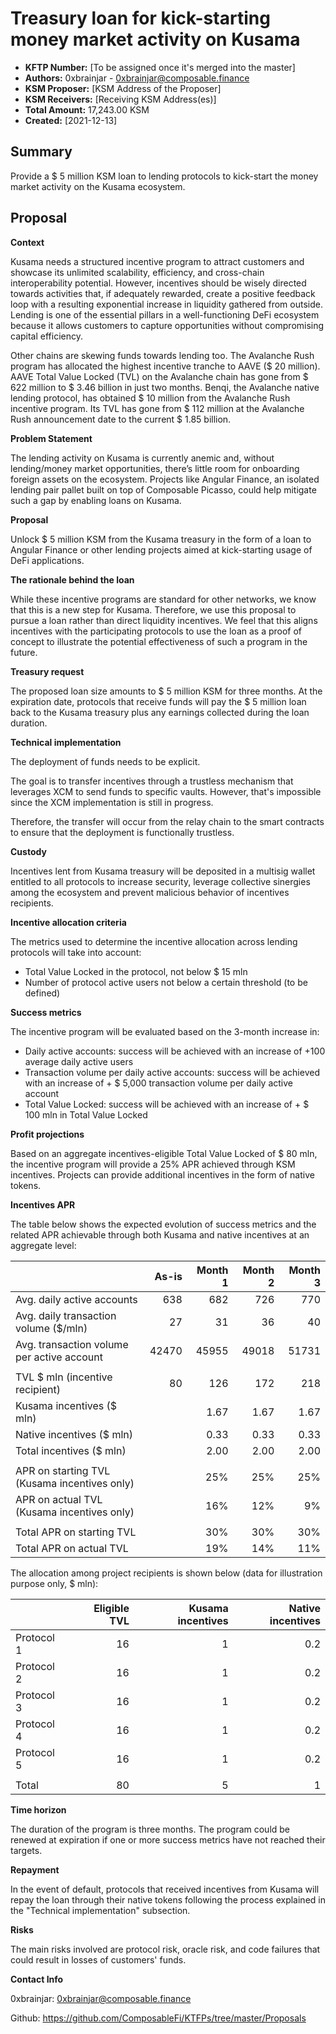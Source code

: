 
# Treasury loan for kick-starting money market activity on Kusama


* **KFTP Number:** [To be assigned once it's merged into the master]
* **Authors:** 0xbrainjar - 0xbrainjar@composable.finance
* **KSM Proposer:** [KSM Address of the Proposer]
* **KSM Receivers:** [Receiving KSM Address(es)]
* **Total Amount:** 17,243.00 KSM
* **Created:** [2021-12-13]

## Summary

Provide a $ 5 million KSM loan to lending protocols to kick-start the money market activity on the Kusama ecosystem.


## Proposal

**Context**

Kusama needs a structured incentive program to attract customers and showcase its unlimited scalability, efficiency, and cross-chain interoperability potential.
However, incentives should be wisely directed towards activities that, if adequately rewarded, create a positive feedback loop with a resulting exponential increase in liquidity gathered from outside. 
Lending is one of the essential pillars in a well-functioning DeFi ecosystem because it allows customers to capture opportunities without compromising capital efficiency. 

Other chains are skewing funds towards lending too. The Avalanche Rush program has allocated the highest incentive tranche to AAVE ($ 20 million). 
AAVE Total Value Locked (TVL) on the Avalanche chain has gone from $ 622 million to $ 3.46 billion in just two months. 
Benqi, the Avalanche native lending protocol, has obtained $ 10 million from the Avalanche Rush incentive program.
Its TVL has gone from $ 112 million at the Avalanche Rush announcement date to the current $ 1.85 billion.

**Problem Statement**

The lending activity on Kusama is currently anemic and, without lending/money market opportunities, there’s little room for onboarding foreign assets on the ecosystem. 
Projects like Angular Finance, an isolated lending pair pallet built on top of Composable Picasso, could help mitigate such a gap by enabling loans on Kusama.

**Proposal**

Unlock $ 5 million KSM from the Kusama treasury in the form of a loan to Angular Finance or other lending projects aimed at kick-starting usage of DeFi applications. 

**The rationale behind the loan**

While these incentive programs are standard for other networks, we know that this is a new step for Kusama. Therefore, we use this proposal to pursue a loan rather than direct liquidity incentives. We feel that this aligns incentives with the participating protocols to use the loan as a proof of concept to illustrate the potential effectiveness of such a program in the future.

**Treasury request**

The proposed loan size amounts to $ 5 million KSM for three months. At the expiration date, protocols that receive funds will pay the $ 5 million loan back to the Kusama treasury plus any earnings collected during the loan duration.

**Technical implementation**

The deployment of funds needs to be explicit.

The goal is to transfer incentives through a trustless mechanism that leverages XCM to send funds to specific vaults. However, that's impossible since the XCM implementation is still in progress.

Therefore, the transfer will occur from the relay chain to the smart contracts to ensure that the deployment is functionally trustless.

**Custody**

Incentives lent from Kusama treasury will be deposited in a multisig wallet entitled to all protocols to increase security, leverage collective sinergies among the ecosystem and prevent malicious behavior of incentives recipients.

**Incentive allocation criteria**

The metrics used to determine the incentive allocation across lending protocols will take into account:

* Total Value Locked in the protocol, not below $ 15 mln
* Number of protocol active users not below a certain threshold (to be defined)

**Success metrics**

The incentive program will be evaluated based on the 3-month increase in:

* Daily active accounts: success will be achieved with an increase of +100 average daily active users
* Transaction volume per daily active accounts: success will be achieved with an increase of + $ 5,000 transaction volume per daily active account
* Total Value Locked: success will be achieved with an increase of + $ 100 mln in Total Value Locked 

**Profit projections**

Based on an aggregate incentives-eligible Total Value Locked of $ 80 mln, the incentive program will provide a 25% APR achieved through KSM incentives. Projects can provide additional incentives in the form of native tokens.

**Incentives APR**

The table below shows the expected evolution of success metrics and the related APR achievable through both Kusama and native incentives at an aggregate level:

|                                                | As-is| Month 1| Month 2| Month 3|
|------------------------------------------------|-----:|-------:|-------:|-------:|
| Avg. daily active accounts                     |   638|     682|     726|     770|
| Avg. daily transaction volume   ($/mln)        |    27|      31|      36|      40|
| Avg. transaction volume per   active account   | 42470|   45955|   49018|   51731|
|                                                |      |        |        |        |
| TVL $ mln (incentive   recipient)              |    80|     126|     172|     218|
| Kusama incentives ($ mln)                      |      |    1.67|    1.67|    1.67|
| Native incentives ($ mln)                      |      |    0.33|    0.33|    0.33|
| Total incentives ($ mln)                       |      |    2.00|    2.00|    2.00|
|                                                |      |        |        |        |  
| APR on starting TVL (Kusama   incentives only) |      |     25%|     25%|     25%|
| APR on actual TVL (Kusama   incentives only)   |      |     16%|     12%|      9%|
|                                                |      |        |        |        | 
| Total APR on starting TVL                      |      |     30%|     30%|     30%|
| Total APR on actual TVL                        |      |     19%|     14%|     11%|

The allocation among project recipients is shown below (data for illustration purpose only, $ mln):

|                | Eligible TVL | Kusama incentives | Native incentives |
|----------------|-------------:|------------------:|------------------:|
| Protocol 1     |           16 |                 1 |               0.2 |
| Protocol 2     |           16 |                 1 |               0.2 |
| Protocol 3     |           16 |                 1 |               0.2 |
| Protocol 4     |           16 |                 1 |               0.2 |
| Protocol 5     |           16 |                 1 |               0.2 |
|                |              |                   |                   |
| Total          |           80 |                 5 |                 1 |


**Time horizon**

The duration of the program is three months. The program could be renewed at expiration if one or more success metrics have not reached their targets.

**Repayment**

In the event of default, protocols that received incentives from Kusama will repay the loan through their native tokens following the process explained in the "Technical implementation" subsection.

**Risks**

The main risks involved are protocol risk, oracle risk, and code failures that could result in losses of customers' funds. 

**Contact Info**

0xbrainjar: 0xbrainjar@composable.finance

Github: https://github.com/ComposableFi/KTFPs/tree/master/Proposals
